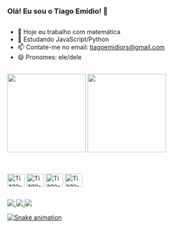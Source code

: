 <link rel="stylesheet" href="https://cdn.jsdelivr.net/gh/devicons/devicon@v2.15.1/devicon.min.css">

### Olá! Eu sou o Tiago Emidio! 👋

##

- 🔭 Hoje eu trabalho com matemática
- 🌱 Estudando JavaScript/Python
- 📫 Contate-me no email: tiagoemidiors@gmail.com
- 😄 Pronomes: ele/dele

##
<div>
  <img height = "180em" widht ="50%" src = "https://github-readme-stats.vercel.app/api?username=tiagoemidiors&theme=gotham&show_icons=true">
  <img height = "180em" widht ="50%" src ="https://github-readme-stats.vercel.app/api/top-langs/?username=tiagoemidiors&layout=compact&theme=gotham&show_icons=true&langs_count=4"/>
</div>

##

<div style"display: inline-block"><br>
  <img align="center" alt="Tiago-JS" height="30" width="40" src="https://cdn.jsdelivr.net/gh/devicons/devicon/icons/javascript/javascript-original.svg">
  <img align="center" alt="Tiago-HTML" height="30" width="40" src="https://cdn.jsdelivr.net/gh/devicons/devicon/icons/html5/html5-original.svg">
  <img align="center" alt="Tiago-CSS" height="30" width="40" src="https://cdn.jsdelivr.net/gh/devicons/devicon/icons/css3/css3-original.svg">
  <img align="center" alt="Tiago-PYTHON" height="30" width="40" src="https://cdn.jsdelivr.net/gh/devicons/devicon/icons/python/python-original.svg">
</div>

##

<div>
  <a href="https://www.linkedin.com/in/tiagoemidiors/" target="_blank"><img src="https://img.shields.io/badge/LinkedIn-0077B5?style=for-the-badge&logo=linkedin&logoColor=white" target="_blank">
  <a href="https://twitter.com/tiagoemidiors" target="_blank"><img src="https://img.shields.io/badge/Twitter-1DA1F2?style=for-the-badge&logo=twitter&logoColor=white" target="_blank">
  <a href="https://www.instagram.com/tiagoemidiors/" target="_blank"><img src="https://img.shields.io/badge/Instagram-E4405F?style=for-the-badge&logo=instagram&logoColor=white" target="_blank">
</div>

![Snake animation](https://github.com/tiagoemidiors/tiagoemidiors/blob/output/github-contribution-grid-snake.svg)
 

